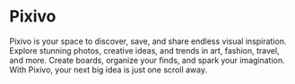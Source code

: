 # Pixivo
Pixivo is your space to discover, save, and share endless visual inspiration. Explore stunning photos, creative ideas, and trends in art, fashion, travel, and more. Create boards, organize your finds, and spark your imagination. With Pixivo, your next big idea is just one scroll away.
